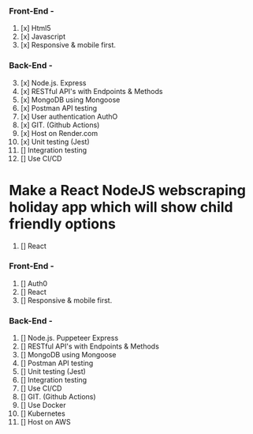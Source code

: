 

### Front-End -
1. [x] Html5
2. [x] Javascript
3. [x] Responsive & mobile first.

### Back-End -
3. [x] Node.js. Express
4. [x] RESTful API's with Endpoints & Methods
5. [x] MongoDB using Mongoose
6. [x] Postman API testing
7. [x] User authentication AuthO
8. [x] GIT. (Github Actions)
9. [x] Host on Render.com
10. [x] Unit testing (Jest)
11. [] Integration testing 
12. [] Use CI/CD 
 
 
 # Make a React NodeJS webscraping holiday app which will show child friendly options 

1. [] React 
### Front-End -
1. [] Auth0
2. [] React
3. [] Responsive & mobile first.

### Back-End -
1. [] Node.js. Puppeteer Express
2. [] RESTful API's with Endpoints & Methods
3. [] MongoDB using Mongoose
4. [] Postman API testing
5. [] Unit testing (Jest)
6. [] Integration testing 
7. [] Use CI/CD 
8. [] GIT. (Github Actions)
9. [] Use Docker
10. [] Kubernetes
11. [] Host on AWS
 